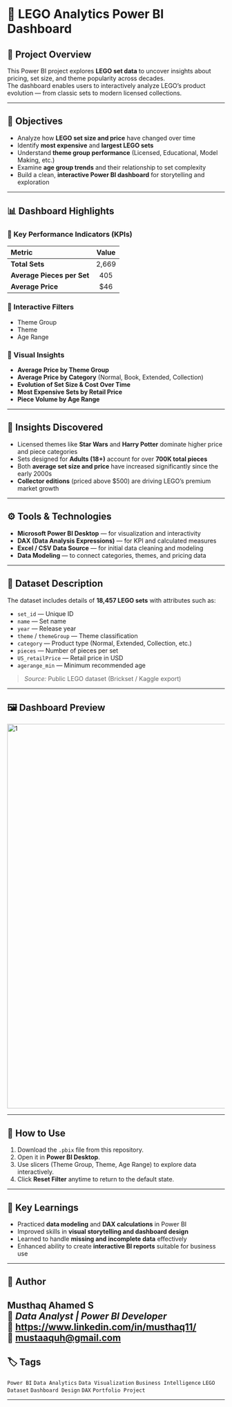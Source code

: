 # 🧩 LEGO Analytics Power BI Dashboard

## 📖 Project Overview
This Power BI project explores **LEGO set data** to uncover insights about pricing, set size, and theme popularity across decades.  
The dashboard enables users to interactively analyze LEGO’s product evolution — from classic sets to modern licensed collections.

---

## 🎯 Objectives
- Analyze how **LEGO set size and price** have changed over time  
- Identify **most expensive** and **largest LEGO sets**  
- Understand **theme group performance** (Licensed, Educational, Model Making, etc.)  
- Examine **age group trends** and their relationship to set complexity  
- Build a clean, **interactive Power BI dashboard** for storytelling and exploration  

---

## 📊 Dashboard Highlights

### 🔹 Key Performance Indicators (KPIs)
| Metric | Value |
|:--|:--:|
| **Total Sets** | 2,669 |
| **Average Pieces per Set** | 405 |
| **Average Price** | $46 |

### 🔹 Interactive Filters
- Theme Group  
- Theme  
- Age Range  

### 🔹 Visual Insights
- **Average Price by Theme Group**  
- **Average Price by Category** (Normal, Book, Extended, Collection)  
- **Evolution of Set Size & Cost Over Time**  
- **Most Expensive Sets by Retail Price**  
- **Piece Volume by Age Range**

---

## 🧠 Insights Discovered
- Licensed themes like **Star Wars** and **Harry Potter** dominate higher price and piece categories  
- Sets designed for **Adults (18+)** account for over **700K total pieces**  
- Both **average set size and price** have increased significantly since the early 2000s  
- **Collector editions** (priced above $500) are driving LEGO’s premium market growth  

---

## ⚙️ Tools & Technologies
- **Microsoft Power BI Desktop** — for visualization and interactivity  
- **DAX (Data Analysis Expressions)** — for KPI and calculated measures  
- **Excel / CSV Data Source** — for initial data cleaning and modeling  
- **Data Modeling** — to connect categories, themes, and pricing data  

---

## 🧩 Dataset Description
The dataset includes details of **18,457 LEGO sets** with attributes such as:
- `set_id` — Unique ID  
- `name` — Set name  
- `year` — Release year  
- `theme` / `themeGroup` — Theme classification  
- `category` — Product type (Normal, Extended, Collection, etc.)  
- `pieces` — Number of pieces per set  
- `US_retailPrice` — Retail price in USD  
- `agerange_min` — Minimum recommended age  

> *Source:* Public LEGO dataset (Brickset / Kaggle export)

---

## 🖼️ Dashboard Preview

<img width="1558" height="889" alt="1" src="https://github.com/user-attachments/assets/be38b645-4fb4-4b79-968f-95f66b6cc911" />

---

## 🚀 How to Use
1. Download the `.pbix` file from this repository.  
2. Open it in **Power BI Desktop**.  
3. Use slicers (Theme Group, Theme, Age Range) to explore data interactively.  
4. Click **Reset Filter** anytime to return to the default state.  

---

## 🧾 Key Learnings
- Practiced **data modeling** and **DAX calculations** in Power BI  
- Improved skills in **visual storytelling and dashboard design**  
- Learned to handle **missing and incomplete data** effectively  
- Enhanced ability to create **interactive BI reports** suitable for business use  

---

## 💼 Author
**Musthaq Ahamed S**  
📍 *Data Analyst | Power BI Developer*  
🔗 https://www.linkedin.com/in/musthaq11/  
📧 mustaaquh@gmail.com
---

## 🏷️ Tags
`Power BI` `Data Analytics` `Data Visualization` `Business Intelligence` `LEGO Dataset` `Dashboard Design` `DAX` `Portfolio Project`

---
